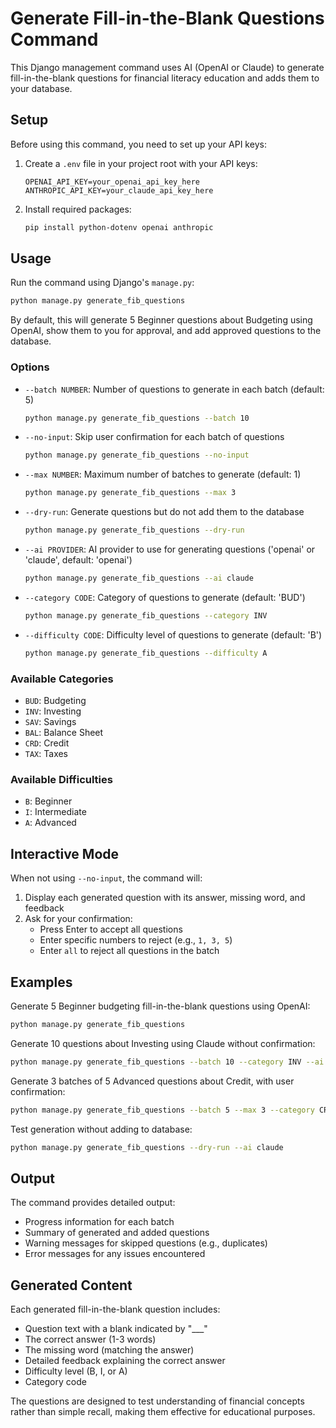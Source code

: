 # Generate Fill-in-the-Blank Questions Command

This Django management command uses AI (OpenAI or Claude) to generate fill-in-the-blank questions for financial literacy education and adds them to your database.

## Setup

Before using this command, you need to set up your API keys:

1. Create a `.env` file in your project root with your API keys:
   ```
   OPENAI_API_KEY=your_openai_api_key_here
   ANTHROPIC_API_KEY=your_claude_api_key_here
   ```

2. Install required packages:
   ```bash
   pip install python-dotenv openai anthropic
   ```

## Usage

Run the command using Django's `manage.py`:

```bash
python manage.py generate_fib_questions
```

By default, this will generate 5 Beginner questions about Budgeting using OpenAI, show them to you for approval, and add approved questions to the database.

### Options

- `--batch NUMBER`: Number of questions to generate in each batch (default: 5)
  ```bash
  python manage.py generate_fib_questions --batch 10
  ```

- `--no-input`: Skip user confirmation for each batch of questions
  ```bash
  python manage.py generate_fib_questions --no-input
  ```

- `--max NUMBER`: Maximum number of batches to generate (default: 1)
  ```bash
  python manage.py generate_fib_questions --max 3
  ```

- `--dry-run`: Generate questions but do not add them to the database
  ```bash
  python manage.py generate_fib_questions --dry-run
  ```

- `--ai PROVIDER`: AI provider to use for generating questions ('openai' or 'claude', default: 'openai')
  ```bash
  python manage.py generate_fib_questions --ai claude
  ```

- `--category CODE`: Category of questions to generate (default: 'BUD')
  ```bash
  python manage.py generate_fib_questions --category INV
  ```

- `--difficulty CODE`: Difficulty level of questions to generate (default: 'B')
  ```bash
  python manage.py generate_fib_questions --difficulty A
  ```

### Available Categories

- `BUD`: Budgeting
- `INV`: Investing
- `SAV`: Savings
- `BAL`: Balance Sheet
- `CRD`: Credit
- `TAX`: Taxes

### Available Difficulties

- `B`: Beginner
- `I`: Intermediate
- `A`: Advanced

## Interactive Mode

When not using `--no-input`, the command will:
1. Display each generated question with its answer, missing word, and feedback
2. Ask for your confirmation:
   - Press Enter to accept all questions
   - Enter specific numbers to reject (e.g., `1, 3, 5`)
   - Enter `all` to reject all questions in the batch

## Examples

Generate 5 Beginner budgeting fill-in-the-blank questions using OpenAI:
```bash
python manage.py generate_fib_questions
```

Generate 10 questions about Investing using Claude without confirmation:
```bash
python manage.py generate_fib_questions --batch 10 --category INV --ai claude --no-input
```

Generate 3 batches of 5 Advanced questions about Credit, with user confirmation:
```bash
python manage.py generate_fib_questions --batch 5 --max 3 --category CRD --difficulty A
```

Test generation without adding to database:
```bash
python manage.py generate_fib_questions --dry-run --ai claude
```

## Output

The command provides detailed output:
- Progress information for each batch
- Summary of generated and added questions
- Warning messages for skipped questions (e.g., duplicates)
- Error messages for any issues encountered

## Generated Content

Each generated fill-in-the-blank question includes:
- Question text with a blank indicated by "___"
- The correct answer (1-3 words)
- The missing word (matching the answer)
- Detailed feedback explaining the correct answer
- Difficulty level (B, I, or A)
- Category code

The questions are designed to test understanding of financial concepts rather than simple recall, making them effective for educational purposes.